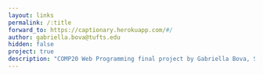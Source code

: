 ```yaml
---
layout: links
permalink: /:title
forward_to: https://captionary.herokuapp.com/#/
author: gabriella.bova@tufts.edu
hidden: false
project: true
description: "COMP20 Web Programming final project by Gabriella Bova, Sarah Hall-Swan, Yichuan	Ma, and Justin Roth"
---
```

